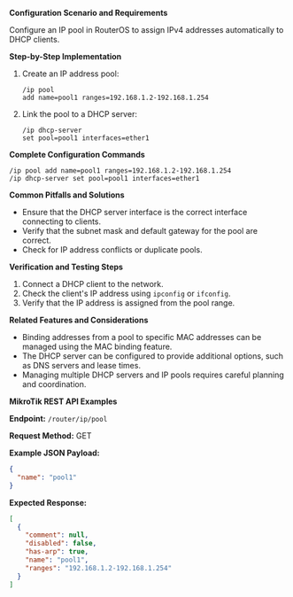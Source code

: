 **Configuration Scenario and Requirements**

Configure an IP pool in RouterOS to assign IPv4 addresses automatically to DHCP clients.

**Step-by-Step Implementation**

1. Create an IP address pool:
   ```
   /ip pool
   add name=pool1 ranges=192.168.1.2-192.168.1.254
   ```

2. Link the pool to a DHCP server:
   ```
   /ip dhcp-server
   set pool=pool1 interfaces=ether1
   ```

**Complete Configuration Commands**

```
/ip pool add name=pool1 ranges=192.168.1.2-192.168.1.254
/ip dhcp-server set pool=pool1 interfaces=ether1
```

**Common Pitfalls and Solutions**

- Ensure that the DHCP server interface is the correct interface connecting to clients.
- Verify that the subnet mask and default gateway for the pool are correct.
- Check for IP address conflicts or duplicate pools.

**Verification and Testing Steps**

1. Connect a DHCP client to the network.
2. Check the client's IP address using `ipconfig` or `ifconfig`.
3. Verify that the IP address is assigned from the pool range.

**Related Features and Considerations**

- Binding addresses from a pool to specific MAC addresses can be managed using the MAC binding feature.
- The DHCP server can be configured to provide additional options, such as DNS servers and lease times.
- Managing multiple DHCP servers and IP pools requires careful planning and coordination.

**MikroTik REST API Examples**

**Endpoint:** `/router/ip/pool`

**Request Method:** GET

**Example JSON Payload:**

```json
{
  "name": "pool1"
}
```

**Expected Response:**

```json
[
  {
    "comment": null,
    "disabled": false,
    "has-arp": true,
    "name": "pool1",
    "ranges": "192.168.1.2-192.168.1.254"
  }
]
```